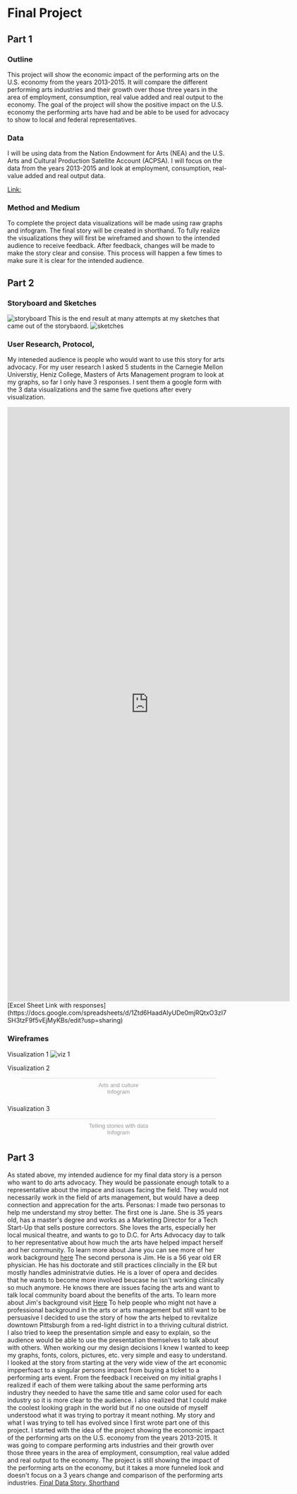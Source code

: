 # Final Project
## Part 1 
### Outline 
This project will show the economic impact of the performing arts on the U.S. economy from the years 2013-2015. It will compare the different performing arts industries and their growth over those three years in the area of employment, consumption, real value added and real output to the economy. The goal of the project will show the positive impact on the U.S. economy the performing arts have had and be able to be used for advocacy to show to local and federal representatives. 

### Data
I will be using data from the Nation Endowment for Arts (NEA) and the U.S. Arts and Cultural Production Satellite Account (ACPSA).  I will focus on the data from the years 2013-2015 and look at employment, consumption, real-value added and real output data. 

[Link:](https://www.arts.gov/artistic-fields/research-analysis/arts-data-profiles/arts-data-profile-16/data-tables)

### Method and Medium 
To complete the project data visualizations will be made using raw graphs and infogram. The final story will be created in shorthand. To fully realize the visualizations they will first be wireframed and shown to the intended audience to receive feedback. After feedback, changes will be made to make the story clear and consise. This process will happen a few times to make sure it is clear for the intended audience. 

## Part 2 
### Storyboard and Sketches 
![storyboard](https://user-images.githubusercontent.com/46875076/52985309-51777a00-33c1-11e9-8270-55eee9ac6d9a.JPG)
This is the end result at many attempts at my sketches that came out of the storybaord. 
![sketches](https://user-images.githubusercontent.com/46875076/52985778-458cb780-33c3-11e9-9338-e8137f3a320a.JPG)


### User Research, Protocol, 
My inteneded audience is people who would want to use this story for arts advocacy. For my user research I asked 5 students in the Carnegie Mellon Universtiy, Heniz College, Masters of Arts Management program to look at my graphs, so far I only have 3 responses. I sent them a google form with the 3 data visualizations and the same five quetions after every visualization. 
<iframe src="https://docs.google.com/forms/d/e/1FAIpQLSfhBINpDSGqK2bnOy3QFn5Ye1TkHBgFBXIQndB1jbu4MfDdCQ/viewform?embedded=true" width="640" height="1346" frameborder="0" marginheight="0" marginwidth="0">Loading...</iframe> 
[Excel Sheet Link with responses](https://docs.google.com/spreadsheets/d/1Ztd6HaadAIyUDe0mjRQtxO3zI7SH3tzF9f5vEjMyKBs/edit?usp=sharing)

### Wireframes 
Visualization 1 
![viz 1](https://user-images.githubusercontent.com/46875076/52985221-dc0ba980-33c0-11e9-8db1-1d12aaa060a2.jpg)

Visualization 2 
<div class="infogram-embed" data-id="4c8970a0-1120-459a-82fb-f87c8b6348ac" data-type="interactive" data-title="Arts and culture"></div><script>!function(e,t,s,i){var n="InfogramEmbeds",o=e.getElementsByTagName("script")[0],d=/^http:/.test(e.location)?"http:":"https:";if(/^\/{2}/.test(i)&&(i=d+i),window[n]&&window[n].initialized)window[n].process&&window[n].process();else if(!e.getElementById(s)){var r=e.createElement("script");r.async=1,r.id=s,r.src=i,o.parentNode.insertBefore(r,o)}}(document,0,"infogram-async","https://e.infogram.com/js/dist/embed-loader-min.js");</script><div style="padding:8px 0;font-family:Arial!important;font-size:13px!important;line-height:15px!important;text-align:center;border-top:1px solid #dadada;margin:0 30px"><a href="https://infogram.com/4c8970a0-1120-459a-82fb-f87c8b6348ac" style="color:#989898!important;text-decoration:none!important;" target="_blank">Arts and culture</a><br><a href="https://infogram.com" style="color:#989898!important;text-decoration:none!important;" target="_blank" rel="nofollow">Infogram</a></div>

Visualization 3 
<div class="infogram-embed" data-id="a3fbc263-3bcf-4cb6-b9b2-58ee6c06f2e7" data-type="interactive" data-title="Telling stories with data "></div><script>!function(e,t,s,i){var n="InfogramEmbeds",o=e.getElementsByTagName("script")[0],d=/^http:/.test(e.location)?"http:":"https:";if(/^\/{2}/.test(i)&&(i=d+i),window[n]&&window[n].initialized)window[n].process&&window[n].process();else if(!e.getElementById(s)){var r=e.createElement("script");r.async=1,r.id=s,r.src=i,o.parentNode.insertBefore(r,o)}}(document,0,"infogram-async","https://e.infogram.com/js/dist/embed-loader-min.js");</script><div style="padding:8px 0;font-family:Arial!important;font-size:13px!important;line-height:15px!important;text-align:center;border-top:1px solid #dadada;margin:0 30px"><a href="https://infogram.com/a3fbc263-3bcf-4cb6-b9b2-58ee6c06f2e7" style="color:#989898!important;text-decoration:none!important;" target="_blank">Telling stories with data </a><br><a href="https://infogram.com" style="color:#989898!important;text-decoration:none!important;" target="_blank" rel="nofollow">Infogram</a></div>

## Part 3 
As stated above, my intended audience for my final data story is a person who want to do arts advocacy. They would be passionate enough totalk to a representative about the impace and issues facing the field. They would not necessarily work in the field of arts management, but would have a deep connection and apprecation for the arts. 
Personas: I made two personas to help me understand my stroy better. 
The first one is Jane. She is 35 years old, has a master's degree and works as a Marketing Director for a Tech Start-Up that sells posture correctors. She loves the arts, especially her local musical theatre, and wants to go to D.C. for Arts Advocacy day to talk to her representative about how much the arts have helped impact herself and her community. To learn more about Jane you can see more of her work background [here](https://www.hubspot.com/make-my-persona?persona=-LZbGGSWRURZxy3hJxFF) 
The second persona is Jim. He is a 56 year old ER physician. He has his doctorate and still practices clincially in the ER but mostly handles administratvie duties. He is a lover of opera and decides that he wants to become more involved beucase he isn't working clinically so much anymore. He knows there are issues facing the arts and want to talk local community board about the benefits of the arts. To learn more about Jim's background visit [Here](https://www.hubspot.com/make-my-persona?persona=-LZbc4CM_qBF3M1iqAGI) 
To help people who might not have a professional background in the arts or arts management but still want to be persuasive I decided to use the story of how the arts helped to revitalize downtown Pittsburgh from a red-light district in to a thriving cultural district. I also tried to keep the presentation simple and easy to explain, so the audience would be able to use the presentation themselves to talk about with others. 
When working our my design decisions I knew I wanted to keep my graphs, fonts, colors, pictures, etc. very simple and easy to understand. I looked at the story from starting at the very wide view of the art economic impperfoact to a singular persons impact from buying a ticket to a performing arts event. From the feedback I received on my initial graphs I realized if each of them were talking about the same performing arts industry they needed to have the same title and same color used for each industry so it is more clear to the audience. I also realized that I could make the coolest looking graph in the world but if no one outside of myself understood what it was trying to portray it meant nothing. 
My story and what I was trying to tell has evolved since I first wrote part one of this project. I started with the idea of the project showing the economic impact of the performing arts on the U.S. economy from the years 2013-2015. It was going to compare performing arts industries and their growth over those three years in the area of employment, consumption, real value added and real output to the economy. The project is still showing the impact of the performing arts on the economy, but it takes a more funneled look and doesn't focus on a 3 years change and comparison of the performing arts industries. 
[Final Data Story, Shorthand](https://preview.shorthand.com/QIcPsk5ztI0ydOga) 
